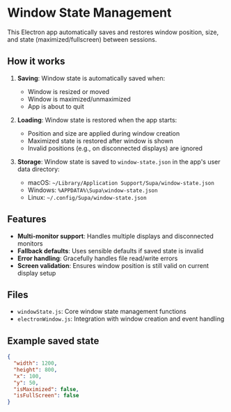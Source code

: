 # Window State Management

This Electron app automatically saves and restores window position, size, and state (maximized/fullscreen) between sessions.

## How it works

1. **Saving**: Window state is automatically saved when:
   - Window is resized or moved
   - Window is maximized/unmaximized
   - App is about to quit

2. **Loading**: Window state is restored when the app starts:
   - Position and size are applied during window creation
   - Maximized state is restored after window is shown
   - Invalid positions (e.g., on disconnected displays) are ignored

3. **Storage**: Window state is saved to `window-state.json` in the app's user data directory:
   - macOS: `~/Library/Application Support/Supa/window-state.json`
   - Windows: `%APPDATA%\Supa\window-state.json`
   - Linux: `~/.config/Supa/window-state.json`

## Features

- **Multi-monitor support**: Handles multiple displays and disconnected monitors
- **Fallback defaults**: Uses sensible defaults if saved state is invalid
- **Error handling**: Gracefully handles file read/write errors
- **Screen validation**: Ensures window position is still valid on current display setup

## Files

- `windowState.js`: Core window state management functions
- `electronWindow.js`: Integration with window creation and event handling

## Example saved state

```json
{
  "width": 1200,
  "height": 800,
  "x": 100,
  "y": 50,
  "isMaximized": false,
  "isFullScreen": false
}
``` 